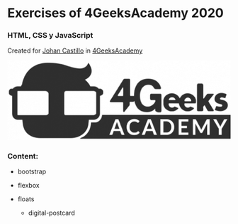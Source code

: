 # Exercises of 4GeeksAcademy 2020
### **HTML, CSS y JavaScript**

Created for [Johan Castillo][profile]
in [4GeeksAcademy][4geekslink]

[![texto alternativo](./4geeks-academy.png)][4geekslink]

<!-- Links -->
[4geekslink]: https://instagram.com/4geeksacademyve
[profile]: https://instagram/jcboxing2707

### Content:

* bootstrap

* flexbox

* floats
    * digital-postcard 